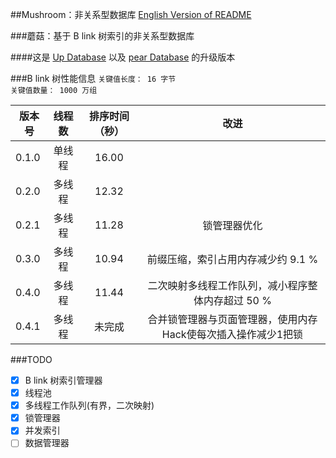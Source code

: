 ##Mushroom：非关系型数据库
[English Version of README](./README.en.md)

###蘑菇：基于 B link 树索引的非关系型数据库

####这是 [Up Database](http://www.github.com/UncP/Up_Database) 以及 [pear Database](http://www.github.com/UncP/pear) 的升级版本


###B link 树性能信息
`关键值长度： 16 字节`  
`关键值数量： 1000 万组`

|  版本号  |  线程数  |  排序时间（秒） |           改进             |
|--------|:-------:|:-----------:|:-----------------------------:|
| 0.1.0  |  单线程  |    16.00    ||
| 0.2.0  |  多线程  |    12.32    ||
| 0.2.1  |  多线程  |    11.28    |            锁管理器优化                      |
| 0.3.0  |  多线程  |    10.94    |  前缀压缩，索引占用内存减少约 9.1 %             |
| 0.4.0  |  多线程  |    11.44    |  二次映射多线程工作队列，减小程序整体内存超过 50 % |
| 0.4.1  |  多线程  |    未完成   |  合并锁管理器与页面管理器，使用内存Hack使每次插入操作减少1把锁 |


###TODO
- [x] B link 树索引管理器
- [x] 线程池
- [x] 多线程工作队列(有界，二次映射)
- [x] 锁管理器
- [x] 并发索引
- [ ] 数据管理器
